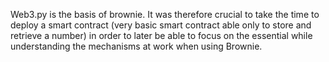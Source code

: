 Web3.py is the basis of brownie. It was therefore crucial to take the time to deploy a smart contract (very basic smart contract able only to store and retrieve a number) in order to later be able to focus on the essential while understanding the mechanisms at work when using Brownie.
